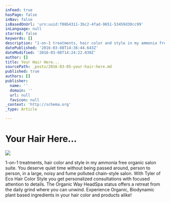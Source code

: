 ```yaml
---
inFeed: true
hasPage: false
inNav: false
isBasedOnUrl: 'urn:uuid:f08b4311-3bc2-4fad-9651-53459d30cc99'
inLanguage: null
starred: false
keywords: []
description: "1-on-1 treatments, hair color and style in my ammonia free organic salon suite. You deserve quiet time without being passed around, person to person, in a large, noisy and fume polluted chain-style salon. With Tyler of Eco Hair Color Style you get personalized consultations with focused attention to details. The Organic Way HeadSpa status offers a retreat from the daily grind where you can unwind. Experience Organic, Biodynamic plant based ingredients in your hair color and products alike!\_"
datePublished: '2016-03-08T14:36:44.643Z'
dateModified: '2016-03-08T14:24:22.030Z'
author: []
title: Your Hair Here...
sourcePath: _posts/2016-03-05-your-hair-here.md
published: true
authors: []
publisher:
  name: ''
  domain: ''
  url: null
  favicon: null
_context: 'http://schema.org'
_type: Article

---
```

# Your Hair Here...
![](https://s3-us-west-2.amazonaws.com/the-grid-img/p/dcf3f0f7f3fcc377043d91db6d94b195877f4274.png)

1-on-1 treatments, hair color and style in my ammonia free organic salon suite. You deserve quiet time without being passed around, person to person, in a large, noisy and fume polluted chain-style salon. With Tyler of Eco Hair Color Style you get personalized consultations with focused attention to details. The Organic Way HeadSpa status offers a retreat from the daily grind where you can unwind. Experience Organic, Biodynamic plant based ingredients in your hair color and products alike!